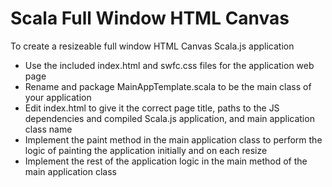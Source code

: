 Scala Full Window HTML Canvas
=============================
To create a resizeable full window HTML Canvas Scala.js application
 * Use the included index.html and swfc.css files for the application web page
 * Rename and package MainAppTemplate.scala to be the main class of your application
 * Edit index.html to give it the correct page title, paths to the JS dependencies and compiled Scala.js application,
   and main application class name
 * Implement the paint method in the main application class to perform the logic of painting the application initially
   and on each resize
 * Implement the rest of the application logic in the main method of the main application class

